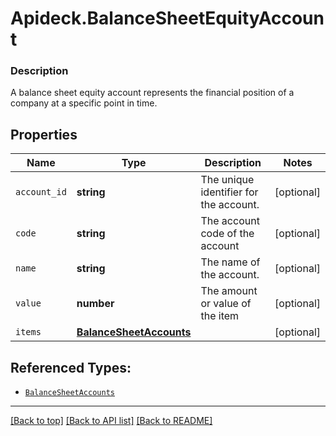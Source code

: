 # Apideck.BalanceSheetEquityAccount

### Description

A balance sheet equity account represents the financial position of a company at a specific point in time.

## Properties
Name | Type | Description | Notes
------------ | ------------- | ------------- | -------------
`account_id` | **string** | The unique identifier for the account. | [optional] 
`code` | **string** | The account code of the account | [optional] 
`name` | **string** | The name of the account. | [optional] 
`value` | **number** | The amount or value of the item | [optional] 
`items` | [**BalanceSheetAccounts**](BalanceSheetAccounts.md) |  | [optional] 





## Referenced Types:




* [`BalanceSheetAccounts`](BalanceSheetAccounts.md)

---

[[Back to top]](#) [[Back to API list]](../../../../README.md#documentation-for-api-endpoints) [[Back to README]](../../../../README.md)


